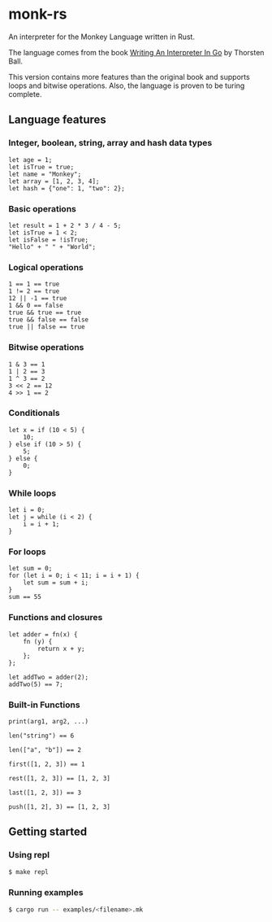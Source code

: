 # monk-rs

An interpreter for the Monkey Language written in Rust.

The language comes from the book [Writing An Interpreter In Go](https://interpreterbook.com/)
by Thorsten Ball.

This version contains more features than the original book and supports loops and bitwise 
operations. Also, the language is proven to be turing complete.


## Language features

### Integer, boolean, string, array and hash data types

```
let age = 1;
let isTrue = true;
let name = "Monkey";
let array = [1, 2, 3, 4];
let hash = {"one": 1, "two": 2};
```

### Basic operations 

```
let result = 1 + 2 * 3 / 4 - 5;
let isTrue = 1 < 2;
let isFalse = !isTrue;
"Hello" + " " + "World";
```

### Logical operations

```
1 == 1 == true
1 != 2 == true
12 || -1 == true
1 && 0 == false
true && true == true
true && false == false
true || false == true
```

### Bitwise operations

```
1 & 3 == 1
1 | 2 == 3
1 ^ 3 == 2
3 << 2 == 12
4 >> 1 == 2
```

### Conditionals

```
let x = if (10 < 5) {
    10;
} else if (10 > 5) {
    5;
} else {
    0;
}
```

### While loops

```
let i = 0;
let j = while (i < 2) {
    i = i + 1;
}
```

### For loops

```
let sum = 0;
for (let i = 0; i < 11; i = i + 1) {
    let sum = sum + i;
}
sum == 55
```

### Functions and closures

```
let adder = fn(x) {
    fn (y) {
        return x + y;
    };
};

let addTwo = adder(2);
addTwo(5) == 7;
```

### Built-in Functions

`print(arg1, arg2, ...)`

`len("string") == 6`

`len(["a", "b"]) == 2`

`first([1, 2, 3]) == 1`

`rest([1, 2, 3]) == [1, 2, 3]`

`last([1, 2, 3]) == 3`

`push([1, 2], 3) == [1, 2, 3]`

## Getting started

### Using repl

```bash
$ make repl
```

### Running examples

```bash
$ cargo run -- examples/<filename>.mk
```

